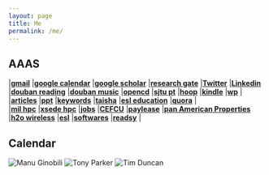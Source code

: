 ```yaml
---
layout: page
title: Me
permalink: /me/
---
```


## AAAS
|[**gmail**](https://mail.google.com/mail/u/0/)
|[**google calendar**](https://calendar.google.com/calendar/render#main_7)
|[**google scholar**](https://scholar.google.com/citations?user=P6adsOMAAAAJ&hl=en)
|[**research gate**](https://www.researchgate.net/profile/Tao_Cheng13)
|[**Twitter**](https://twitter.com/Tao94037228)
|[**Linkedin**](https://www.linkedin.com/in/tao-cheng-5191331a)
|[**douban reading**](https://book.douban.com/mine?icn=index-nav)
|[**douban music**](https://music.douban.com/mine)
|[**opencd**](https://open.cd/)
|[**sjtu pt**](http://pt.sjtu.edu.cn/)
|[**hoop**](https://nba.hupu.com/)
|[**kindle**](https://bookfere.com/)
|[**wp**](https://www.washingtonpost.com/)
|  
|[**articles**](http://tcheng.org/articles)
|[**ppt**](https://gitpitch.com/esemble/ppt-tao/master?grs=github&t=beige)
|[**keywords**](http://www.tcheng.org/more/keywords)
|[**taisha**](http://bbs.taisha.org/forum-91-1.html)
|[**esl education**](https://secure3.eslpod.com/library/education/)
|[**quora**](https://www.quora.com/)
|   
|[**mil hpc**](https://centers.hpc.mil/about/contact.html)
|[**xsede hpc**](https://portal.xsede.org/group/xup/my-xsede#/logged-in)
|[**jobs**](http://www.tcheng.org/more/jobs)
|[**CEFCU**](https://www.caltechefcu.org/home/home)
|[**paylease**](https://www.paylease.com/login/resident?crd=1&vpw=1366)
|[**pan American Properties**](http://papinc.com/)
|[**h2o wireless**](https://www.h2owirelessnow.com/mainControl.php?page=index)
|[**esl**](https://secure3.eslpod.com/lesson-library/)
|[**softwares**](http://www.tcheng.org/more/softwares)
|[**readsy**](http://www.readsy.co/)
|  

## Calendar

![Manu Ginobili](https://i.ytimg.com/vi/giFOtD4z0YY/maxresdefault.jpg)
![Tony Parker](https://s3media.247sports.com/Uploads/Assets/344/258/5258344.jpg)
![Tim Duncan](http://ww4.hdnux.com/photos/43/61/20/9376779/3/1024x1024.jpg)


